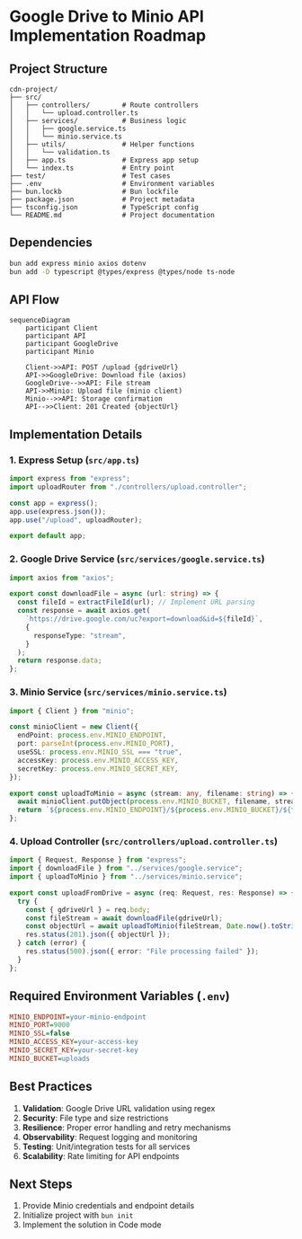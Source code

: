 # Google Drive to Minio API Implementation Roadmap

## Project Structure

```
cdn-project/
├── src/
│   ├── controllers/        # Route controllers
│   │   └── upload.controller.ts
│   ├── services/           # Business logic
│   │   ├── google.service.ts
│   │   └── minio.service.ts
│   ├── utils/              # Helper functions
│   │   └── validation.ts
│   ├── app.ts              # Express app setup
│   └── index.ts            # Entry point
├── test/                   # Test cases
├── .env                    # Environment variables
├── bun.lockb               # Bun lockfile
├── package.json            # Project metadata
├── tsconfig.json           # TypeScript config
└── README.md               # Project documentation
```

## Dependencies

```bash
bun add express minio axios dotenv
bun add -D typescript @types/express @types/node ts-node
```

## API Flow

```mermaid
sequenceDiagram
    participant Client
    participant API
    participant GoogleDrive
    participant Minio

    Client->>API: POST /upload {gdriveUrl}
    API->>GoogleDrive: Download file (axios)
    GoogleDrive-->>API: File stream
    API->>Minio: Upload file (minio client)
    Minio-->>API: Storage confirmation
    API-->>Client: 201 Created {objectUrl}
```

## Implementation Details

### 1. Express Setup (`src/app.ts`)

```typescript
import express from "express";
import uploadRouter from "./controllers/upload.controller";

const app = express();
app.use(express.json());
app.use("/upload", uploadRouter);

export default app;
```

### 2. Google Drive Service (`src/services/google.service.ts`)

```typescript
import axios from "axios";

export const downloadFile = async (url: string) => {
  const fileId = extractFileId(url); // Implement URL parsing
  const response = await axios.get(
    `https://drive.google.com/uc?export=download&id=${fileId}`,
    {
      responseType: "stream",
    }
  );
  return response.data;
};
```

### 3. Minio Service (`src/services/minio.service.ts`)

```typescript
import { Client } from "minio";

const minioClient = new Client({
  endPoint: process.env.MINIO_ENDPOINT,
  port: parseInt(process.env.MINIO_PORT),
  useSSL: process.env.MINIO_SSL === "true",
  accessKey: process.env.MINIO_ACCESS_KEY,
  secretKey: process.env.MINIO_SECRET_KEY,
});

export const uploadToMinio = async (stream: any, filename: string) => {
  await minioClient.putObject(process.env.MINIO_BUCKET, filename, stream);
  return `${process.env.MINIO_ENDPOINT}/${process.env.MINIO_BUCKET}/${filename}`;
};
```

### 4. Upload Controller (`src/controllers/upload.controller.ts`)

```typescript
import { Request, Response } from "express";
import { downloadFile } from "../services/google.service";
import { uploadToMinio } from "../services/minio.service";

export const uploadFromDrive = async (req: Request, res: Response) => {
  try {
    const { gdriveUrl } = req.body;
    const fileStream = await downloadFile(gdriveUrl);
    const objectUrl = await uploadToMinio(fileStream, Date.now().toString());
    res.status(201).json({ objectUrl });
  } catch (error) {
    res.status(500).json({ error: "File processing failed" });
  }
};
```

## Required Environment Variables (`.env`)

```ini
MINIO_ENDPOINT=your-minio-endpoint
MINIO_PORT=9000
MINIO_SSL=false
MINIO_ACCESS_KEY=your-access-key
MINIO_SECRET_KEY=your-secret-key
MINIO_BUCKET=uploads
```

## Best Practices

1. **Validation**: Google Drive URL validation using regex
2. **Security**: File type and size restrictions
3. **Resilience**: Proper error handling and retry mechanisms
4. **Observability**: Request logging and monitoring
5. **Testing**: Unit/integration tests for all services
6. **Scalability**: Rate limiting for API endpoints

## Next Steps

1. Provide Minio credentials and endpoint details
2. Initialize project with `bun init`
3. Implement the solution in Code mode
